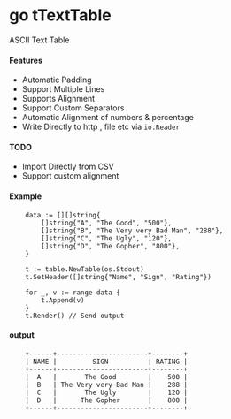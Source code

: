 go tTextTable
=========
ASCII Text Table


#### Features
- Automatic Padding
- Support Multiple Lines
- Supports Alignment
- Support Custom Separators
- Automatic Alignment of numbers & percentage
- Write Directly to http , file etc via `io.Reader`

#### TODO
- Import Directly from CSV
- Support custom alignment

#### Example
```
	data := [][]string{
		[]string{"A", "The Good", "500"},
		[]string{"B", "The Very very Bad Man", "288"},
		[]string{"C", "The Ugly", "120"},
		[]string{"D", "The Gopher", "800"},
	}

	t := table.NewTable(os.Stdout)
	t.SetHeader([]string{"Name", "Sign", "Rating"})

	for _, v := range data {
		t.Append(v)
	}
	t.Render() // Send output

```

#### output
```
 	+------+-----------------------+--------+
 	| NAME |         SIGN          | RATING |
 	+------+-----------------------+--------+
 	|  A   |       The Good        |    500 |
 	|  B   | The Very very Bad Man |    288 |
 	|  C   |       The Ugly        |    120 |
 	|  D   |      The Gopher       |    800 |
 	+------+-----------------------+--------+

```
